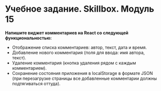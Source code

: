 # Учебное задание. Skillbox. Модуль 15
__Напишите виджет комментариев на React со следующей функциональностью:__
* Отображение списка комментариев: автор, текст, дата и время.
* Добавление нового комментария (поля для ввода: имя автора, текст).
* Удаление комментария (кнопка удаления рядом с каждым комментарием).
* Сохранение состояния приложения в localStorage в формате JSON
  (при перезагрузке страницы все добавленные комментарии должны подтягиваться оттуда).
